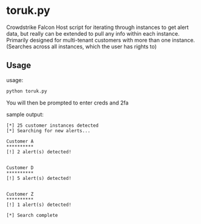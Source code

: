 # toruk.py

Crowdstrike Falcon Host script for iterating through instances to get alert data, but really can be extended to pull any info within each instance. Primarily designed for multi-tenant customers with more than one instance. (Searches across all instances, which the user has rights to)

## Usage

usage: 
```python
python toruk.py
```
You will then be prompted to enter creds and 2fa

sample output:
```
[*] 25 customer instances detected
[*] Searching for new alerts...

Customer A
**********
[!] 2 alert(s) detected!


Customer D
**********
[!] 5 alert(s) detected!


Customer Z
**********
[!] 1 alert(s) detected!

[*] Search complete
```
